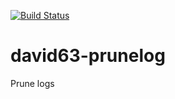 [![Build Status](https://travis-ci.org/david63/david63-prunelog.svg?branch=3.2)](https://travis-ci.org/david63/david63-prunelog)

# david63-prunelog
Prune logs
